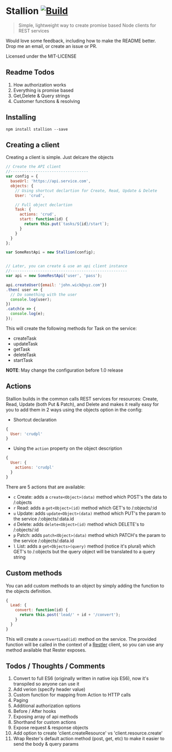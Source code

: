 # Stallion [![Build](https://img.shields.io/codeship/faaed070-00df-0133-d340-46d3771abf46.svg)]()
> Simple, lightweight way to create promise based Node clients for REST services

Would love some feedback, including how to make the README better. Drop me an email, or create an issue or PR.


Licensed under the MIT-LICENSE

## Readme Todos
1. How authorization works
2. Everything is promise based
3. Get,Delete & Query strings
4. Customer functions & resolving



## Installing
`npm install stallion --save`

## Creating a client

Creating a client is simple. Just delcare the objects

```javascript
// Create the API client
//----------------------------------
var config = {
  baseUrl: 'https://api.service.com',
  objects: {
    // Using shortcut declartion for Create, Read, Update & Delete
    User: 'crud',

    // Full object declartion
    Task: {
      actions: 'crud',
      start: function(id) {
        return this.put(`tasks/${id}/start`);
      }
    }
  }
};

var SomeRestApi = new Stallion(config);


// Later, you can create & use an api client instance
//---------------------------------------------------
var api = new SomeRestApi('user', 'pass');

api.createUser({email: 'john.wick@xyz.com'})
.then( user => {
  // Do something with the user
  console.log(user);
})
.catch(e => {
  console.log(e);
});
```

This will create the following methods for Task on the service:

* createTask
* updateTask
* getTask
* deleteTask
* startTask

**NOTE**: May change the configuration before 1.0 release

## Actions
Stallion builds in the common calls REST services for resources: Create, Read, Update (both Put & Patch), and Delete and makes it really easy for you to add them in 2 ways using the objects option in the config:

* Shortcut declaration
```javascript
{
  User: 'crudpl'
}
```

* Using the `action` property on the object description
```javascript
{
  User: {
    actions: 'crudpl'
  }
}
```

There are 5 actions that are available:

* `c` Create: adds a `create<Object>(data)` method which POST's the data to /:objects
* `r` Read: adds a `get<Object>(id)` method which GET's to /:objects/:id
* `u` Update: adds `update<Object>(data)` method which PUT's the param to the service /:objects/:data.id
* `d` Delete: adds `delete<Object>(id)` method which DELETE's to /:objects/:id
* `p` Patch: adds `patch<Object>(data)` method which PATCH's the param to the service /:objects/:data.id
* `l` List: adds a `get<Objects>(query)` method (notice it's plural) which GET's to /:objects but the query object will be translated to a query string

## Custom methods
You can add custom methods to an object by simply adding the function to the objects definition.

```javascript
{
  Lead: {
    convert: function(id) {
      return this.post('lead/' + id + '/convert');
    }
  }
}
```

This will create a `convertLead(id)` method on the service. The provided function will be called in the context of a [Restler](https://github.com/danwrong/restler) client, so you can use any method available that Rester exposes.

## Todos / Thoughts / Comments
1. Convert to full ES6 (originally written in native iojs ES6), now it's transpiled so anyone can use it
2. Add verion (specify header value)
3. Custom function for mapping from Action to HTTP calls
4. Paging
5. Additional authorization options
6. Before / After hooks
7. Exposing array of api methods
8. Shorthand for custom actions
9. Expose request & response objects
10. Add option to create 'client.createResource' vs 'client.resource.create'
11. Wrap Rester's default action method (post, get, etc) to make it easier to send the body & query params